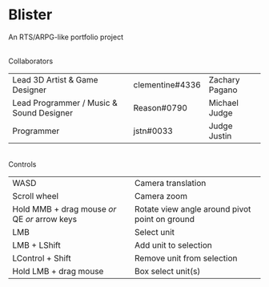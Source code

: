 # Blister
An RTS/ARPG-like portfolio project

<br />
Collaborators
<table>
  <tr>
    <td>Lead 3D Artist & Game Designer</td>
    <td>clementine#4336</td>
    <td>Zachary Pagano</td>
  </tr>
  <tr>
    <td>Lead Programmer / Music & Sound Designer</td>
    <td>Reason#0790</td>
    <td>Michael Judge</td>
  </tr>
  <tr>
    <td>Programmer</td>
    <td>jstn#0033</td>
    <td>Judge Justin</td>
  </tr>
</table>
<br />
Controls
<table>
  <tr>
    <td>WASD</td>
    <td>Camera translation</td>
  </tr>
  <tr>
    <td>Scroll wheel</td>
    <td>Camera zoom</td>
  </tr>
  <tr>
    <td>Hold MMB + drag mouse <i>or</i> QE <i>or</i> arrow keys</td>
    <td>Rotate view angle around pivot point on ground</td>
  </tr>
  <tr>
    <td>LMB</td>
    <td>Select unit</td>
  </tr>
  <tr>
    <td>LMB + LShift</td>
    <td>Add unit to selection</td>
  </tr>
  <tr>
    <td>LControl + Shift</td>
    <td>Remove unit from selection</td>
  </tr>
  <tr>
    <td>Hold LMB + drag mouse</td>
    <td>Box select unit(s)</td>
  </tr>
</table>
